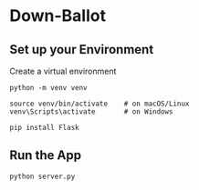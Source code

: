 # Down-Ballot

## Set up your Environment
Create a virtual environment
```
python -m venv venv

source venv/bin/activate    # on macOS/Linux
venv\Scripts\activate       # on Windows

pip install Flask
```

## Run the App
```
python server.py
```
